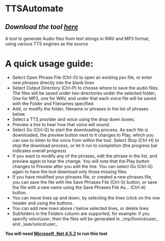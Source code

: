 # TTSAutomate

## _Download the tool [here](https://github.com/CaffeineAU/TTSAutomate/releases/latest)_

A tool to generate Audio files from text strings in WAV and MP3 format, using various TTS engines as the source

# A quick usage guide:

* Select Open Phrase File (Ctrl-O) to open an existing psv file, or enter new phrases directly into the blank lines
* Select Output Directory (Ctrl-P) to choose where to save the audio files. The files will be saved under two directories under the selected folder; One for MP3, one for WAV, and under that each voice file will be saved with the Folder and Filenames specified
* Add, or modify the folder, filename or phrases in the list of phrases below.
* Select a TTS provider and voice using the drop down boxes.
* Preview a line to hear how that voice will sound.
* Select Go (Ctrl-G) to start the downloading process. As each file is downloaded, the preview button next to it changes to Play, which you can use to listen to the voice from within the tool. Select Stop (Ctrl-H) to stop the download process, or let it run to completion (the progress bar indicates overall progress)
* If you want to modify any of the phrases, edit the phrase in the list, and preview again to hear the change. You will note that the Play button changes to Preview after you edit the line. You can select Go (Ctrl-G) again to have the tool download only those missing files.
* If you have modified your phrases file, or created a new phrases file, you can save the file with the Save Phrases File (Ctrl-S) button, or save the file with a new name using the Save Phrases File As... (Ctrl-A) button.
* You can move lines up and down, by selecting the lines (click on the row header and using the buttons.
* You can add new rows above / below selected lines, or delete lines
* Subfolders in the Folders column are supported, for example: if you specify _voice\user_, then the files will be generated in _<output directory>\mp3\voice\user\_ and _<output directory>\wav\voice\user\_


**You will need [Microsoft .Net 4.5.2](https://www.microsoft.com/en-au/download/details.aspx?id=42643) to run this tool**
